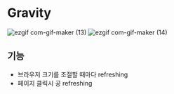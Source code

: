 # Gravity

![ezgif com-gif-maker (13)](https://user-images.githubusercontent.com/63354527/107477941-fea1b900-6bbb-11eb-9c9c-d14b2202622c.gif)
![ezgif com-gif-maker (14)](https://user-images.githubusercontent.com/63354527/107479661-c94a9a80-6bbe-11eb-9e0d-d5f744bd48d1.gif)

## 기능

- 브라우저 크기를 조절할 때마다 refreshing
- 페이지 클릭시 공 refreshing
